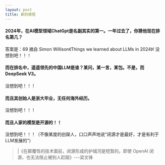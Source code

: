 ```yaml
---
layout: post
title: 新的感悟
---
```



#### 2024年，在AI模型领域ChatGpt是名副其实的第一。一年过去了，你猜他现在排名第几？
答案是：69
摘自 Simon Willison《Things we learned about LLMs in 2024》!
没想到吧！！！

#### 而在排名中，遥遥领先的中国LLM是谁？某问，某一言，某包。不是，而DeepSeek V3。
没想到吧！！！

#### 而且其创始人是浙大毕业，无任何海外经历。
没想到吧！！！

#### 而且人家的模型是开源的！！
没想到吧！！！（不像某度的创屎人，口口声声地说“闭源才是最好，才是有利于LLM发展的”）


>|《在颠覆性的技术面前，闭源形成的护城河是短暂的。即使 OpenAI 闭源，也无法阻止被别人赶超》---梁文锋
